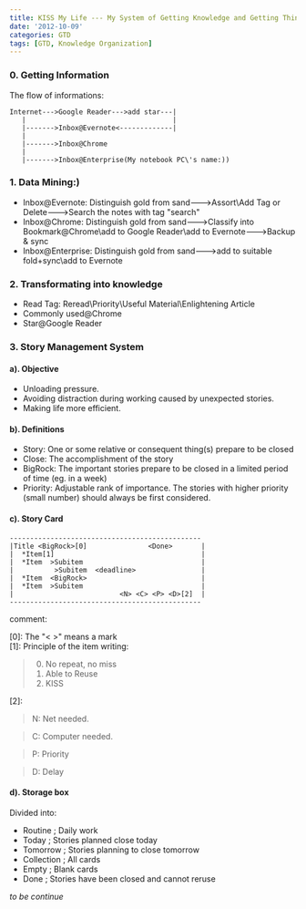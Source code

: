 ```yaml
---
title: KISS My Life --- My System of Getting Knowledge and Getting Things Done
date: '2012-10-09'
categories: GTD
tags: [GTD, Knowledge Organization]
---
```


### 0. Getting Information
The flow of informations:

	Internet--->Google Reader--->add star---|
       |                                    |
       |------->Inbox@Evernote<-------------|
       |
       |------->Inbox@Chrome
       |
       |------->Inbox@Enterprise(My notebook PC\'s name:))

### 1. Data Mining:)
* Inbox@Evernote: Distinguish gold from sand--->Assort\Add Tag or Delete--->Search the notes with tag "search"
* Inbox@Chrome: Distinguish gold from sand--->Classify into Bookmark@Chrome\add to Google Reader\add to Evernote--->Backup & sync
* Inbox@Enterprise: Distinguish gold from sand--->add to suitable fold+sync\add to Evernote

### 2. Transformating into knowledge
* Read Tag: Reread\Priority\Useful Material\Enlightening Article
* Commonly used@Chrome
* Star@Google Reader

### 3. Story Management System


#### a). Objective
* Unloading pressure. 
* Avoiding distraction during working caused by unexpected stories.
* Making life more efficient.

#### b). Definitions
* Story: One or some relative or consequent thing(s) prepare to be closed
* Close: The accomplishment of the story
* BigRock: The important stories prepare to be closed in a limited period of time (eg. in a week)
* Priority: Adjustable rank of importance. The stories with higher priority (small number) should always be first considered.

#### c). Story Card
	-----------------------------------------------
	|Title <BigRock>[0]               <Done>       |
	|  *Item[1]                                    |
	|  *Item  >Subitem                             |
	|          >Subitem  <deadline>                |
	|  *Item  <BigRock>                            |
	|  *Item  >Subitem                             |
	|                          <N> <C> <P> <D>[2]  |
	-----------------------------------------------

comment: 

[0]: The "< >" means a mark<br>
[1]: Principle of the item writing:

> 0. No repeat, no miss
> 1. Able to Reuse
> 2. KISS

[2]: 

> N: Net needed.

> C: Computer needed.

> P: Priority

> D: Delay

#### d). Storage box

Divided into:

* Routine		; Daily work
* Today			; Stories planned close today
* Tomorrow		; Stories planning to close tomorrow
* Collection		; All cards
* Empty			; Blank cards
* Done			; Stories have been closed and cannot reruse

*to be continue*